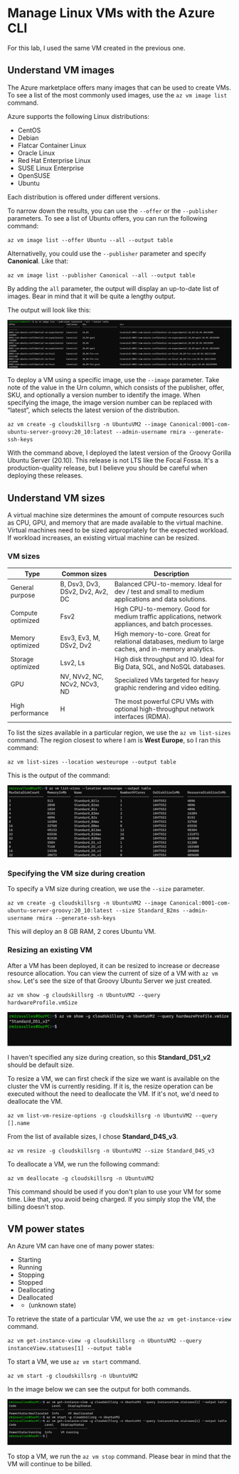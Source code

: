 # Manage Linux VMs with the Azure CLI

For this lab, I used the same VM created in the previous one.

## Understand VM images

The Azure marketplace offers many images that can be used to create VMs. To see a list of the most commonly used images, use the `az vm image list` command.

Azure supports the following Linux distributions:
- CentOS
- Debian
- Flatcar Container Linux
- Oracle Linux
- Red Hat Enterprise Linux
- SUSE Linux Enterprise
- OpenSUSE
- Ubuntu

Each distribution is offered under different versions.

To narrow down the results, you can use the `--offer` or the `--publisher` parameters. To see a list of Ubuntu offers, you can run the following command:

`az vm image list --offer Ubuntu --all --output table`

Alternativelly, you could use the `--publisher` parameter and specify **Canonical**. Like that:

`az vm image list --publisher Canonical --all --output table`

By adding the `all` parameter, the output will display an up-to-date list of images. Bear in mind that it will be quite a lengthy output.

The output will look like this:

![az vm image list](images/azvmlist.png)

To deploy a VM using a specific image, use the `--image` parameter. Take note of the value in the Urn column, which consists of the publisher, offer, SKU, and optionally a version number to identify the image. When specifying the image, the image version number can be replaced with “latest”, which selects the latest version of the distribution.

`az vm create -g cloudskillsrg -n UbuntuVM2 --image Canonical:0001-com-ubuntu-server-groovy:20_10:latest --admin-username rmira --generate-ssh-keys`

With the command above, I deployed the latest version of the Groovy Gorilla Ubuntu Server (20.10). This release is not LTS like the Focal Fossa. It's a production-quality release, but I believe you should be careful when deploying these releases.

## Understand VM sizes

A virtual machine size determines the amount of compute resources such as CPU, GPU, and memory that are made available to the virtual machine. Virtual machines need to be sized appropriately for the expected workload. If workload increases, an existing virtual machine can be resized.

### VM sizes

Type | Common sizes | Description
------------ | ------------- | -------------
General purpose | B, Dsv3, Dv3, DSv2, Dv2, Av2, DC | Balanced CPU-to-memory. Ideal for dev / test and small to medium applications and data solutions.
Compute optimized | Fsv2 | High CPU-to-memory. Good for medium traffic applications, network appliances, and batch processes.
Memory optimized | Esv3, Ev3, M, DSv2, Dv2 | High memory-to-core. Great for relational databases, medium to large caches, and in-memory analytics.
Storage optimized | Lsv2, Ls | High disk throughput and IO. Ideal for Big Data, SQL, and NoSQL databases.
GPU | NV, NVv2, NC, NCv2, NCv3, ND | Specialized VMs targeted for heavy graphic rendering and video editing.
High performance | H | The most powerful CPU VMs with optional high-throughput network interfaces (RDMA).

To list the sizes available in a particular region, we use the `az vm list-sizes` command. The region closest to where I am is **West Europe**, so I ran this command:

`az vm list-sizes --location westeurope --output table`

This is the output of the command:

![az vm list-sizes](images/azvmlistsizes.png)

### Specifying the VM size during creation

To specify a VM size during creation, we use the `--size` parameter.

`az vm create -g cloudskillsrg -n UbuntuVM2 --image Canonical:0001-com-ubuntu-server-groovy:20_10:latest --size Standard_B2ms --admin-username rmira --generate-ssh-keys`

This will deploy an 8 GB RAM, 2 cores Ubuntu VM.

### Resizing an existing VM

After a VM has been deployed, it can be resized to increase or decrease resource allocation. You can view the current of size of a VM with `az vm show`. Let's see the size of that Groovy Ubuntu Server we just created.

`az vm show -g cloudskillsrg -n UbuntuVM2 --query hardwareProfile.vmSize`

![az vm show vmSize](images/azvmshowvmsize.png)

I haven't specified any size during creation, so this **Standard_DS1_v2** should be default size.

To resize a VM, we can first check if the size we want is available on the cluster the VM is currently residing. If it is, the resize operation can be executed without the need to deallocate the VM. If it's not, we'd need to deallocate the VM.

`az vm list-vm-resize-options -g cloudskillsrg -n UbuntuVM2 --query [].name`

From the list of available sizes, I chose **Standard_D4S_v3**.

`az vm resize -g cloudskillsrg -n UbuntuVM2 --size Standard_D4S_v3`

To deallocate a VM, we run the following command:

`az vm deallocate -g cloudskillsrg -n UbuntuVM2`

This command should be used if you don't plan to use your VM for some time. Like that, you avoid being charged. If you simply stop the VM, the billing doesn't stop.

## VM power states

An Azure VM can have one of many power states:

- Starting
- Running
- Stopping
- Stopped
- Deallocating
- Deallocated
- - (unknown state)

To retrieve the state of a particular VM, we use the `az vm get-instance-view` command.

`az vm get-instance-view -g cloudskillsrg -n UbuntuVM2 --query instanceView.statuses[1] --output table`

To start a VM, we use `az vm start` command.

`az vm start -g cloudskillsrg -n UbuntuVM2`

In the image below we can see the output for both commands.

![az vm get-instance-view and az vm start](images/azvmgetinstance.png)

To stop a VM, we run the `az vm stop` command. Please bear in mind that the VM will continue to be billed.
